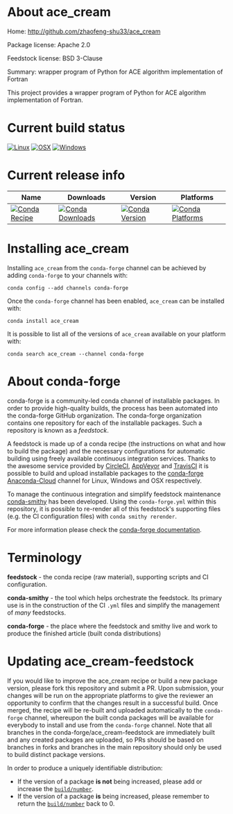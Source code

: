 About ace_cream
===============

Home: http://github.com/zhaofeng-shu33/ace_cream

Package license: Apache 2.0

Feedstock license: BSD 3-Clause

Summary: wrapper program of Python for ACE algorithm implementation of Fortran

This project provides a wrapper program of Python for ACE algorithm implementation of Fortran.


Current build status
====================

[![Linux](https://img.shields.io/circleci/project/github/conda-forge/staged-recipes-feedstock/master.svg?label=Linux)](https://circleci.com/gh/conda-forge/staged-recipes-feedstock)
[![OSX](https://img.shields.io/travis/zhaofeng-shu33/staged-recipes/ace_cream.svg?label=macOS)](https://travis-ci.org/zhaofeng-shu33/staged-recipes)
[![Windows](https://img.shields.io/appveyor/ci/conda-forge/staged-recipes-feedstock/master.svg?label=Windows)](https://ci.appveyor.com/project/conda-forge/staged-recipes-feedstock/branch/master)

Current release info
====================

| Name | Downloads | Version | Platforms |
| --- | --- | --- | --- |
| [![Conda Recipe](https://img.shields.io/badge/recipe-ace_cream-green.svg)](https://anaconda.org/conda-forge/ace_cream) | [![Conda Downloads](https://img.shields.io/conda/dn/conda-forge/ace_cream.svg)](https://anaconda.org/conda-forge/ace_cream) | [![Conda Version](https://img.shields.io/conda/vn/conda-forge/ace_cream.svg)](https://anaconda.org/conda-forge/ace_cream) | [![Conda Platforms](https://img.shields.io/conda/pn/conda-forge/ace_cream.svg)](https://anaconda.org/conda-forge/ace_cream) |

Installing ace_cream
====================

Installing `ace_cream` from the `conda-forge` channel can be achieved by adding `conda-forge` to your channels with:

```
conda config --add channels conda-forge
```

Once the `conda-forge` channel has been enabled, `ace_cream` can be installed with:

```
conda install ace_cream
```

It is possible to list all of the versions of `ace_cream` available on your platform with:

```
conda search ace_cream --channel conda-forge
```


About conda-forge
=================

conda-forge is a community-led conda channel of installable packages.
In order to provide high-quality builds, the process has been automated into the
conda-forge GitHub organization. The conda-forge organization contains one repository
for each of the installable packages. Such a repository is known as a *feedstock*.

A feedstock is made up of a conda recipe (the instructions on what and how to build
the package) and the necessary configurations for automatic building using freely
available continuous integration services. Thanks to the awesome service provided by
[CircleCI](https://circleci.com/), [AppVeyor](http://www.appveyor.com/)
and [TravisCI](https://travis-ci.org/) it is possible to build and upload installable
packages to the [conda-forge](https://anaconda.org/conda-forge)
[Anaconda-Cloud](http://docs.anaconda.org/) channel for Linux, Windows and OSX respectively.

To manage the continuous integration and simplify feedstock maintenance
[conda-smithy](http://github.com/conda-forge/conda-smithy) has been developed.
Using the ``conda-forge.yml`` within this repository, it is possible to re-render all of
this feedstock's supporting files (e.g. the CI configuration files) with ``conda smithy rerender``.

For more information please check the [conda-forge documentation](https://conda-forge.org/docs/).

Terminology
===========

**feedstock** - the conda recipe (raw material), supporting scripts and CI configuration.

**conda-smithy** - the tool which helps orchestrate the feedstock.
                   Its primary use is in the construction of the CI ``.yml`` files
                   and simplify the management of *many* feedstocks.

**conda-forge** - the place where the feedstock and smithy live and work to
                  produce the finished article (built conda distributions)


Updating ace_cream-feedstock
============================

If you would like to improve the ace_cream recipe or build a new
package version, please fork this repository and submit a PR. Upon submission,
your changes will be run on the appropriate platforms to give the reviewer an
opportunity to confirm that the changes result in a successful build. Once
merged, the recipe will be re-built and uploaded automatically to the
`conda-forge` channel, whereupon the built conda packages will be available for
everybody to install and use from the `conda-forge` channel.
Note that all branches in the conda-forge/ace_cream-feedstock are
immediately built and any created packages are uploaded, so PRs should be based
on branches in forks and branches in the main repository should only be used to
build distinct package versions.

In order to produce a uniquely identifiable distribution:
 * If the version of a package **is not** being increased, please add or increase
   the [``build/number``](http://conda.pydata.org/docs/building/meta-yaml.html#build-number-and-string).
 * If the version of a package **is** being increased, please remember to return
   the [``build/number``](http://conda.pydata.org/docs/building/meta-yaml.html#build-number-and-string)
   back to 0.